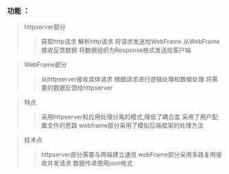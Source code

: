 ### 功能 ： 

> httpserver部分
>
> > 获取http请求 
> > 解析http请求
> > 将请求发送给WebFrame
> > 从WebFrame接收反馈数据
> > 将数据组织为Response格式发送给客户端

> WebFrame部分
>
> > 从httpserver接收具体请求
> > 根据请求进行逻辑处理和数据处理
> > 将需要的数据反馈给httpserver

> 特点 
>
> > 采用httpserver和应用处理分离的模式,降低了耦合度
> > 采用了用户配置文件的思路
> > webframe部分采用了模拟后端框架的处理方法

> 技术点
>
> > httpserver部分需要与两端建立通信
> > webFrame部分采用多路复用接收并发请求
> > 数据传递使用json格式